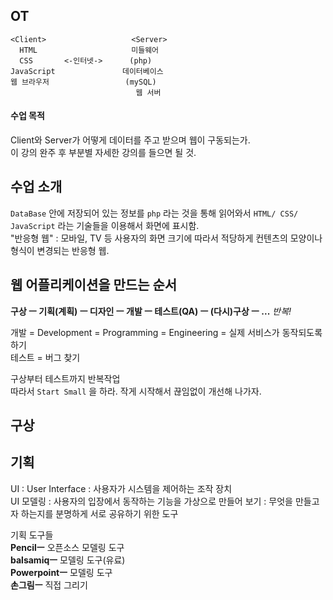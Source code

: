 ## OT
```
<Client>                   <Server>  
  HTML                     미들웨어  
  CSS       <-인터넷->      (php)  
JavaScript               데이터베이스  
웹 브라우저                 (mySQL)  
                            웹 서버  
```

#### 수업 목적
Client와 Server가 어떻게 데이터를 주고 받으며 웹이 구동되는가.  
이 강의 완주 후 부분별 자세한 강의를 들으면 될 것.  


## 수업 소개
`DataBase` 안에 저장되어 있는 정보를 `php` 라는 것을 통해 읽어와서 `HTML/ CSS/ JavaScript` 라는 기술들을 이용해서 화면에 표시함.  
"반응형 웹" : 모바일, TV 등 사용자의 화면 크기에 따라서 적당하게 컨텐츠의 모양이나 형식이 변경되는 반응형 웹.  


## 웹 어플리케이션을 만드는 순서
**구상 ㅡ 기획(계획) ㅡ 디자인 ㅡ 개발 ㅡ 테스트(QA) ㅡ (다시)구상 ㅡ ...** *반복!*  

개발 = Development = Programming = Engineering = 실제 서비스가 동작되도록 하기  
테스트 = 버그 찾기  

구상부터 테스트까지 반복작업  
따라서 `Start Small` 을 하라. 작게 시작해서 끊임없이 개선해 나가자.  


## 구상


## 기획
UI : User Interface : 사용자가 시스템을 제어하는 조작 장치    
UI 모델링 : 사용자의 입장에서 동작하는 기능을 가상으로 만들어 보기 : 무엇을 만들고자 하는지를 분명하게 서로 공유하기 위한 도구   

기획 도구들  
**Pencilㅡ** 오픈소스 모델링 도구  
**balsamiqㅡ** 모델링 도구(유료)  
**Powerpointㅡ** 모델링 도구  
**손그림ㅡ** 직접 그리기  
